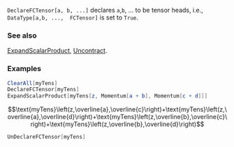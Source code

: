 `DeclareFCTensor[a, b, ...]` declares `a`,`b`, ... to be tensor heads, i.e., `DataType[a,b, ...,  FCTensor]` is set to `True`.

### See also

[ExpandScalarProduct](ExpandScalarProduct), [Uncontract](Uncontract).

### Examples

```mathematica
ClearAll[myTens]
DeclareFCTensor[myTens]
ExpandScalarProduct[myTens[z, Momentum[a + b], Momentum[c + d]]]
```

$$\text{myTens}\left(z,\overline{a},\overline{c}\right)+\text{myTens}\left(z,\overline{a},\overline{d}\right)+\text{myTens}\left(z,\overline{b},\overline{c}\right)+\text{myTens}\left(z,\overline{b},\overline{d}\right)$$

```mathematica
UnDeclareFCTensor[myTens]
```